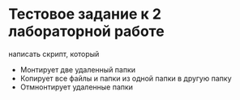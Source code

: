 # Тестовое задание к 2 лабораторной работе
написать скрипт, который
+ Монтирует две удаленный папки
+ Копирует все файлы и папки из одной папки в другую папку
+ Отмнонтирует удаленные папки
